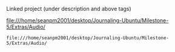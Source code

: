 
Linked project (under description and above tags)

[file:///home/seanpm2001/desktop/Journaling-Ubuntu/Milestone-5/Extras/Audio/](file:///home/seanpm2001/desktop/Journaling-Ubuntu/Milestone-5/Extras/Audio/)

```
file:///home/seanpm2001/desktop/Journaling-Ubuntu/Milestone-5/Extras/Audio/
```

